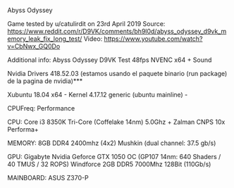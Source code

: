 Abyss Odyssey

Game tested by u/catulirdit on 23rd April 2019
Source:
https://www.reddit.com/r/D9VK/comments/bh9l0d/abyss_odyssey_d9vk_memory_leak_fix_long_test/
Video:
https://www.youtube.com/watch?v=CbNwx_GQ0Do

Additional info:
Abyss Odyssey D9VK Test 48fps NVENC x64 + Sound

Nvidia Drivers 418.52.03 (estamos usando el paquete binario (run package) de la pagina de nvidia)***

Xubuntu 18.04 x64 - Kernel 4.17.12 generic (ubuntu mainline) -

CPUFreq: Performance

CPU: Core i3 8350K Tri-Core (Coffelake 14nm) 5.0Ghz + Zalman CNPS 10x Performa+

MEMORY: 8GB DDR4 2400mhz (4x2) Mushkin (dual channel: 37.5 gb/s)

GPU: Gigabyte Nvidia Geforce GTX 1050 OC (GP107 14nm: 640 Shaders / 40 TMUS / 32 ROPS) Windforce 2GB DDR5 7000Mhz 128Bit (110Gb/s)

MAINBOARD: ASUS Z370-P
